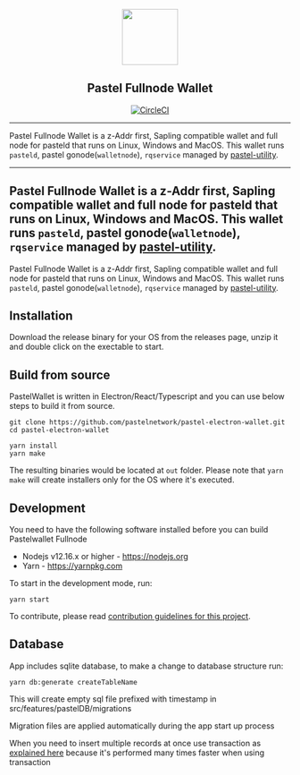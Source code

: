 <p align=center>
  <img height="100px" src="src/common/assets/images/logo.svg"/>
</p>

<div align=center>

  ## Pastel Fullnode Wallet

</div>

<div align=center>
  
  [![CircleCI](https://circleci.com/gh/pastelnetwork/pastel-electron-wallet/tree/master.svg?style=svg)](https://circleci.com/gh/pastelnetwork/pastel-electron-wallet/tree/master)
  
</div>

---

Pastel Fullnode Wallet is a z-Addr first, Sapling compatible wallet and full node for pasteld that runs on Linux, Windows and MacOS. This wallet runs `pasteld`, pastel gonode(`walletnode`), `rqservice` managed by [pastel-utility](https://pastel.wiki/en/Architecture/pastel-utility).

---

Pastel Fullnode Wallet is a z-Addr first, Sapling compatible wallet and full node for pasteld that runs on Linux, Windows and MacOS. This wallet runs `pasteld`, pastel gonode(`walletnode`), `rqservice` managed by [pastel-utility](https://pastel.wiki/en/Architecture/pastel-utility).
---

Pastel Fullnode Wallet is a z-Addr first, Sapling compatible wallet and full node for pasteld that runs on Linux, Windows and MacOS. This wallet runs `pasteld`, pastel gonode(`walletnode`), `rqservice` managed by [pastel-utility](https://pastel.wiki/en/Architecture/pastel-utility).

## Installation

Download the release binary for your OS from the releases page, unzip it and double click on the exectable to start.

## Build from source

PastelWallet is written in Electron/React/Typescript and you can use below steps to build it from source.

```
git clone https://github.com/pastelnetwork/pastel-electron-wallet.git
cd pastel-electron-wallet

yarn install
yarn make
```

The resulting binaries would be located at `out` folder. Please note that `yarn make` will create installers only for the OS where it's executed.

## Development

You need to have the following software installed before you can build Pastelwallet Fullnode

- Nodejs v12.16.x or higher - https://nodejs.org
- Yarn - https://yarnpkg.com

To start in the development mode, run:

```
yarn start
```

To contribute, please read [contribution guidelines for this project](docs/CONTRIBUTING.md).

## Database

App includes sqlite database, to make a change to database structure run:

```
yarn db:generate createTableName
```

This will create empty sql file prefixed with timestamp in src/features/pastelDB/migrations

Migration files are applied automatically during the app start up process

When you need to insert multiple records at once use transaction as [explained here](https://github.com/JoshuaWise/better-sqlite3/blob/master/docs/api.md#transactionfunction---function) because it's performed many times faster when using transaction
